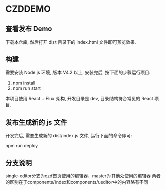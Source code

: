 CZDDEMO
===========

## 查看发布 Demo

下载本仓库, 然后打开 dist 目录下的 index.html 文件即可预览效果.

## 构建

需要安装 Node.js 环境, 版本 V4.2 以上, 安装完后, 按下面的步骤运行项目:

1. npm install
2. npm run start

本项目使用 React + Flux 架构, 开发目录是 dev, 目录结构符合常见的 React 项目.

## 发布生成新的 js 文件
开发完后, 需要生成新的 dist/index.js 文件, 运行下面的命令即可:

npm run deploy

## 分支说明
single-editor分支为czd首页使用的编辑器，master为其他处使用的编辑器
两者的区别在于components/index和components/ueditor中的内容略有不同
